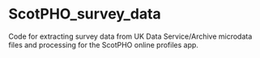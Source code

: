 # ScotPHO_survey_data
Code for extracting survey data from UK Data Service/Archive microdata files and processing for the ScotPHO online profiles app. 
